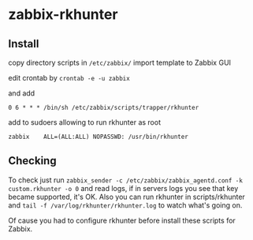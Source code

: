 # zabbix-rkhunter

## Install

copy directory scripts in `/etc/zabbix/`
import template to Zabbix GUI

edit crontab by `crontab -e -u zabbix`

and add

`0 6 * * * /bin/sh /etc/zabbix/scripts/trapper/rkhunter`

add to sudoers allowing to run rkhunter as root

`zabbix    ALL=(ALL:ALL) NOPASSWD: /usr/bin/rkhunter`


## Checking

To check just run `zabbix_sender -c /etc/zabbix/zabbix_agentd.conf -k custom.rkhunter -o 0`
and read logs, if in servers logs you see that key became supported, it's OK.
Also you can run rkhunter in scripts/rkhunter and `tail -f /var/log/rkhunter/rkhunter.log` to watch what's going on.

Of cause you had to configure rkhunter before install these scripts for Zabbix.


